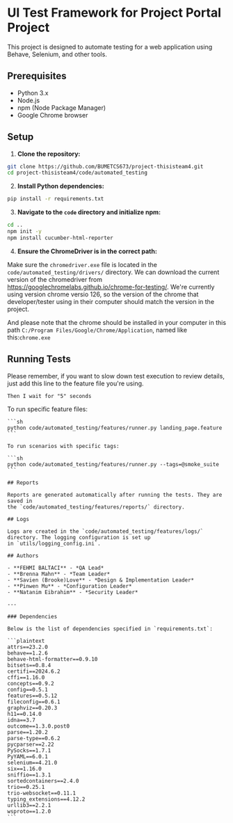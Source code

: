# UI Test Framework for Project Portal Project

This project is designed to automate testing for a web application using Behave, Selenium, and other tools.

## Prerequisites

- Python 3.x
- Node.js
- npm (Node Package Manager)
- Google Chrome browser

## Setup

1. **Clone the repository:**

```sh
git clone https://github.com/BUMETCS673/project-thisisteam4.git
cd project-thisisteam4/code/automated_testing
```

2. **Install Python dependencies:**

```sh
pip install -r requirements.txt
```

3. **Navigate to the `code` directory and initialize npm:**

```sh
cd ..
npm init -y
npm install cucumber-html-reporter
```

4. **Ensure the ChromeDriver is in the correct path:**

Make sure the `chromedriver.exe` file is located in the `code/automated_testing/drivers/` directory. We can download the
current version of the chromedriver from https://googlechromelabs.github.io/chrome-for-testing/. We're currently using
version chrome versio 126, so the version of the chrome that developer/tester using in their computer should match the
version in the project.

And please note that the chrome should be installed in your computer in this
path `C:/Program Files/Google/Chrome/Application`, named like this:`chrome.exe`

## Running Tests

Please remember, if you want to slow down test execution to review details, just add this line to the feature file
you're using.

```
Then I wait for "5" seconds
```

To run specific feature files:
~~~~
```sh
python code/automated_testing/features/runner.py landing_page.feature
```

To run scenarios with specific tags:

```sh
python code/automated_testing/features/runner.py --tags=@smoke_suite
```

## Reports

Reports are generated automatically after running the tests. They are saved in
the `code/automated_testing/features/reports/` directory.

## Logs

Logs are created in the `code/automated_testing/features/logs/` directory. The logging configuration is set up
in `utils/logging_config.ini`.

## Authors

- **FEHMI BALTACI** - *QA Lead*
- **Brenna Mahn** - *Team Leader*
- **Savien (Brooke)Love** - *Design & Implementation Leader*
- **Pinwen Mu** - *Configuration Leader*
- **Natanim Eibrahim** - *Security Leader*

---

### Dependencies

Below is the list of dependencies specified in `requirements.txt`:

```plaintext
attrs==23.2.0
behave==1.2.6
behave-html-formatter==0.9.10
bitsets==0.8.4
certifi==2024.6.2
cffi==1.16.0
concepts==0.9.2
config==0.5.1
features==0.5.12
fileconfig==0.6.1
graphviz==0.20.3
h11==0.14.0
idna==3.7
outcome==1.3.0.post0
parse==1.20.2
parse-type==0.6.2
pycparser==2.22
PySocks==1.7.1
PyYAML==6.0.1
selenium==4.21.0
six==1.16.0
sniffio==1.3.1
sortedcontainers==2.4.0
trio==0.25.1
trio-websocket==0.11.1
typing_extensions==4.12.2
urllib3==2.2.1
wsproto==1.2.0
```